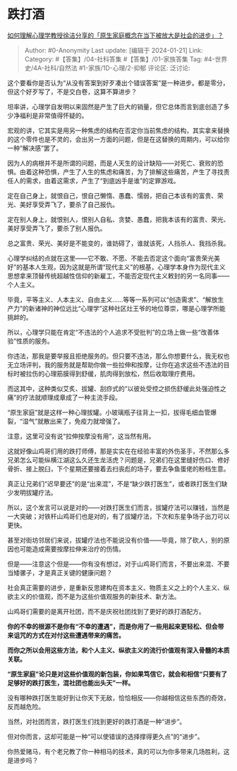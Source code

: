 # 跌打酒
[如何理解心理学教授徐洁分享的「原生家庭概念在当下被放大是社会的进步」？](https://www.zhihu.com/question/639789044/answer/3370716360)

> Author: #0-Anonymity
> Last update: [编辑于 2024-01-21]
> Link:
> Category: #【答集】/04-社科答集 #【答集】/01-家族答集
> Tag: #4-世界史/4A-社科/自然法 #1-家族/1D-心理/2-抑郁 
> 评论区:
> 泛讨论:

这个要看你是否认为“从没有答案到好歹凑出个错误答案”是一种进步。都是零分，但这个好歹写了，不是交白卷，这算不算进步？

坦率讲，心理学自发明以来固然是产生了巨大的销量，但它总体而言到底创造了多少净福利是非常值得怀疑的。

宏观的讲，它其实是用另一种焦虑的结构在否定你当前焦虑的结构，其实拿来替换的这个零件也是不灵的，会出另一方面的问题，但是在这替换的周期内，可以给你一种“解决感”罢了。

因为人的病根并不是所谓的问题，而是人天生的设计缺陷——对死亡、衰败的恐惧。由着这种恐惧，产生了人生的焦虑和痛苦，为了排解这些痛苦，产生了寻找责任人的需求，由着这需求，产生了“到底凶手是谁”的定罪游戏。

定在自己身上，就恨自己，恨自己懒惰、愚蠢、懦弱，把自己本该有的富贵、荣光、美好享受弄飞了，要杀了自己报仇。

定在别人身上，就恨别人，恨别人自私、贪婪、愚蠢，把我本该有的富贵、荣光、美好享受弄飞了，要杀了别人报仇。

总之富贵、荣光、美好是不能变的，谁妨碍了，谁就该死，人挡杀人、我挡杀我。

心理学纠结的点就在这里——它不敢、不愿、不能去否定这个面向“富贵荣光美好”的基本人生观，因为这就是所谓“现代主义”的根基，心理学本身作为现代主义思想拿来顶替传统超越性信仰的新雇工，不能否定现代主义敕封的另一名同事——个人主义。

毕竟，平等主义、人本主义、自由主义……等等一系列可以“创造需求”、“解放生产力”的新诸神的神位远比“心理学”这种社区灶王爷的地位尊崇，哪是心理学所能挑衅的。

所以，心理学只能在肯定“不违法的个人追求不受批判”的立场上做一些“改善体验”性质的服务。

你违法，那我是要举报且拒绝服务的。但只要不违法，那么你想要什么，我无权也无立场评判，我的服务就是帮助你做一些拉伸和按摩，让你在追求这些不违法的目标时被拉伤的心理筋膜得到舒缓，肌肉得到放松，然后收取理疗费用。

而这其中，这种类似艾炙、拔罐、刮痧式的“以彼处受控之损伤舒缓此处强迫性之痛”的疗法就顺理成章成了一种主流手段。

“原生家庭”就是这样一种心理拔罐。小玻璃瓶子往背上一扣，拔得毛细血管爆裂，“湿气”就散出来了，免疫力就增强了。

注意，这里可没有说“拉伸按摩没有用”，这当然有用。

这就好像山鸡哥们用的跌打师傅，那是实实在在经验丰富的外伤圣手，不然那么多兄弟怎么可能纵横江湖这么久还生龙活虎？问题是，兄弟们在这里缝好伤口、修好骨折、接上脱臼，下个星期还要接着去扫丧彪的场子，要去争鱼蛋佬的粉档生意。

真正让兄弟们“迟早要还”的是“出来混”，不是“缺少跌打医生”，或者跌打医生们缺少发明拔罐疗法。

所以，这个发言可以说是对的——对跌打医生们而言，拔罐疗法可以赚钱，当然是一大突破；对铁杆山鸡哥们也是对的，有了拔罐疗法，下次和东星争场子出刀可以更快。

甚至对街坊邻居们来说，拔罐疗法也不能说没有价值——毕竟，除了砍人，别的原因也可能造成需要按摩拉伸来治疗的伤情。

但是——注意这个但是——你有没有想过，对于山鸡哥们而言，不要出来混、不要当矮骡子，才是真正关键的健康问题？

社会真正需要的进步，是重新反思建构在资本主义、物质主义之上的个人主义、纵欲主义的价值观，而不是为这些价值观服务的新技术、新方法。

山鸡哥们需要的是离开社团，而不是庆祝社团找到了更好的跌打酒配方。

**你的不幸的根源不是你有“不幸的遭遇”，而是你用了一些用起来更轻松、但会带来诅咒的方式在对付这些遭遇带来的痛苦。**

**而你之所以会用这些方法，和个人主义、纵欲主义的流行价值观有深入骨髓的本质关联。**

**“原生家庭”论只是对这些价值观的新包装，你如果笃信它，就会和相信“只要有了足够好的跌打医生，混社团也能出头天”一样。**

没有哪种跌打医生能好到让你天下无敌，恰恰相反——你越相信这些东西的奇效，反而越危险。

当然，对社团而言，跌打医生们找到更好的跌打酒是一种“进步”。

但对你而言，这却可能是一种“可以使错误的选择撑得更久点”的“进步”。

你热爱赌马，有个老兄教了你一种相马的技术，真的可以为你多带来几场胜利，这是进步吗？